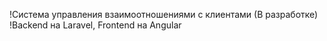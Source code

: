 !Система управления взаимоотношениями с клиентами (В разработке)
!Backend на Laravel, Frontend на Angular
